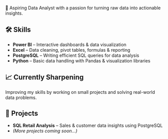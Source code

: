 
🎯 Aspiring Data Analyst with a passion for turning raw data into actionable insights.

## 🛠️ Skills
- **Power BI** – Interactive dashboards & data visualization  
- **Excel** – Data cleaning, pivot tables, formulas & reporting  
- **PostgreSQL** – Writing efficient SQL queries for data analysis  
- **Python** – Basic data handling with Pandas & visualization libraries  

## 📈 Currently Sharpening
Improving my skills by working on small projects and solving real-world data problems.

## 📂 Projects
- **SQL Retail Analysis** – Sales & customer data insights using PostgreSQL  
- *(More projects coming soon...)*
